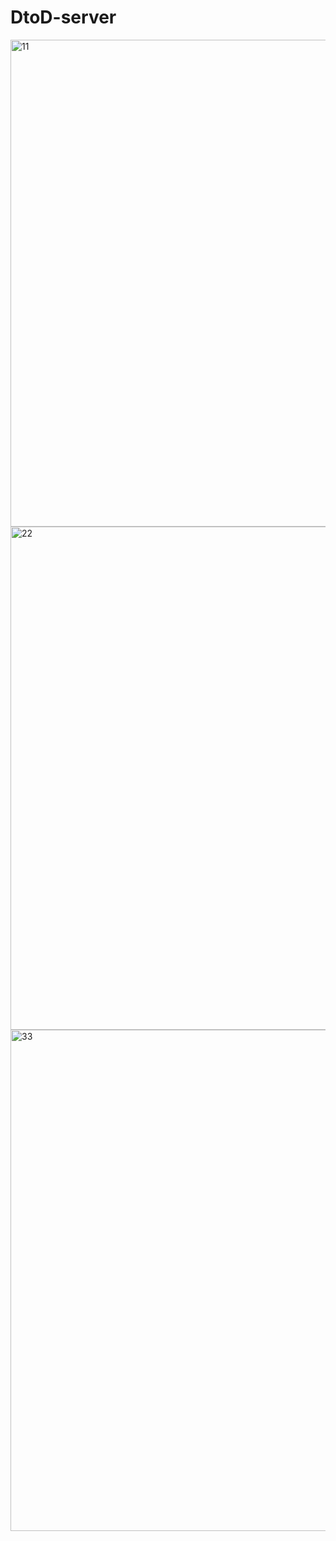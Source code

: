 ﻿# DtoD-server

<img width="779" alt="11" src="https://github.com/OJOJIN/Designer-to-Developer-server/assets/99639919/11d5b179-50a0-447b-a8e6-84120101ef71">
<img width="805" alt="22" src="https://github.com/OJOJIN/Designer-to-Developer-server/assets/99639919/93d9e1ab-47af-46d9-ade4-b1b124c31d3c">
<img width="802" alt="33" src="https://github.com/OJOJIN/Designer-to-Developer-server/assets/99639919/a6f1735b-8d64-46f8-a477-870671e4a1ed">
